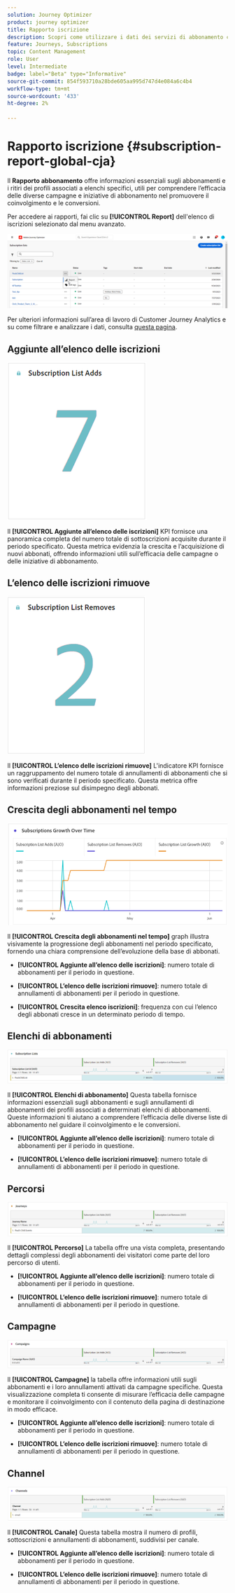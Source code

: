 ```yaml
---
solution: Journey Optimizer
product: journey optimizer
title: Rapporto iscrizione
description: Scopri come utilizzare i dati dei servizi di abbonamento con il rapporto sugli abbonamenti
feature: Journeys, Subscriptions
topic: Content Management
role: User
level: Intermediate
badge: label="Beta" type="Informative"
source-git-commit: 854f593710a28bde605aa995d747d4e084a6c4b4
workflow-type: tm+mt
source-wordcount: '433'
ht-degree: 2%

---
```


# Rapporto iscrizione {#subscription-report-global-cja}

Il **Rapporto abbonamento** offre informazioni essenziali sugli abbonamenti e i ritiri dei profili associati a elenchi specifici, utili per comprendere l’efficacia delle diverse campagne e iniziative di abbonamento nel promuovere il coinvolgimento e le conversioni.

Per accedere ai rapporti, fai clic su **[!UICONTROL Report]** dell&#39;elenco di iscrizioni selezionato dal menu avanzato.

![](assets/cja-sub-access.png)

Per ulteriori informazioni sull’area di lavoro di Customer Journey Analytics e su come filtrare e analizzare i dati, consulta [questa pagina](https://experienceleague.adobe.com/en/docs/analytics-platform/using/cja-workspace/home).

## Aggiunte all’elenco delle iscrizioni

![](assets/cja-sub-add.png)

Il **[!UICONTROL Aggiunte all’elenco delle iscrizioni]** KPI fornisce una panoramica completa del numero totale di sottoscrizioni acquisite durante il periodo specificato. Questa metrica evidenzia la crescita e l’acquisizione di nuovi abbonati, offrendo informazioni utili sull’efficacia delle campagne o delle iniziative di abbonamento.

## L’elenco delle iscrizioni rimuove

![](assets/cja-sub-add-remove.png)

Il **[!UICONTROL L’elenco delle iscrizioni rimuove]** L&#39;indicatore KPI fornisce un raggruppamento del numero totale di annullamenti di abbonamenti che si sono verificati durante il periodo specificato. Questa metrica offre informazioni preziose sul disimpegno degli abbonati.

## Crescita degli abbonamenti nel tempo

![](assets/cja-sub-growth.png)

Il **[!UICONTROL Crescita degli abbonamenti nel tempo]** graph illustra visivamente la progressione degli abbonamenti nel periodo specificato, fornendo una chiara comprensione dell’evoluzione della base di abbonati.

* **[!UICONTROL Aggiunte all’elenco delle iscrizioni]**: numero totale di abbonamenti per il periodo in questione.

* **[!UICONTROL L’elenco delle iscrizioni rimuove]**: numero totale di annullamenti di abbonamenti per il periodo in questione.

* **[!UICONTROL Crescita elenco iscrizioni]**: frequenza con cui l’elenco degli abbonati cresce in un determinato periodo di tempo.

## Elenchi di abbonamenti

![](assets/cja-sub-lists.png)

Il **[!UICONTROL Elenchi di abbonamento]** Questa tabella fornisce informazioni essenziali sugli abbonamenti e sugli annullamenti di abbonamenti dei profili associati a determinati elenchi di abbonamenti. Queste informazioni ti aiutano a comprendere l’efficacia delle diverse liste di abbonamento nel guidare il coinvolgimento e le conversioni.

* **[!UICONTROL Aggiunte all’elenco delle iscrizioni]**: numero totale di abbonamenti per il periodo in questione.

* **[!UICONTROL L’elenco delle iscrizioni rimuove]**: numero totale di annullamenti di abbonamenti per il periodo in questione.

## Percorsi

![](assets/cja-sub-journeys.png)

Il **[!UICONTROL Percorso]** La tabella offre una vista completa, presentando dettagli complessi degli abbonamenti dei visitatori come parte del loro percorso di utenti.

* **[!UICONTROL Aggiunte all’elenco delle iscrizioni]**: numero totale di abbonamenti per il periodo in questione.

* **[!UICONTROL L’elenco delle iscrizioni rimuove]**: numero totale di annullamenti di abbonamenti per il periodo in questione.

## Campagne

![](assets/cja-sub-campaigns.png)

Il **[!UICONTROL Campagne]** la tabella offre informazioni utili sugli abbonamenti e i loro annullamenti attivati da campagne specifiche. Questa visualizzazione completa ti consente di misurare l’efficacia delle campagne e monitorare il coinvolgimento con il contenuto della pagina di destinazione in modo efficace.

* **[!UICONTROL Aggiunte all’elenco delle iscrizioni]**: numero totale di abbonamenti per il periodo in questione.

* **[!UICONTROL L’elenco delle iscrizioni rimuove]**: numero totale di annullamenti di abbonamenti per il periodo in questione.

## Channel

![](assets/cja-sub-channels.png)

Il **[!UICONTROL Canale]** Questa tabella mostra il numero di profili, sottoscrizioni e annullamenti di abbonamenti, suddivisi per canale.

* **[!UICONTROL Aggiunte all’elenco delle iscrizioni]**: numero totale di abbonamenti per il periodo in questione.

* **[!UICONTROL L’elenco delle iscrizioni rimuove]**: numero totale di annullamenti di abbonamenti per il periodo in questione.

